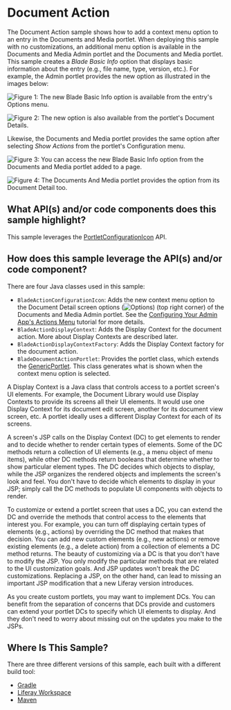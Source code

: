 # Document Action [](id=document-action)

The Document Action sample shows how to add a context menu option to an entry in
the Documents and Media portlet. When deploying this sample with no
customizations, an additional menu option is available in the Documents and
Media Admin portlet and the Documents and Media portlet. This sample creates a
*Blade Basic Info* option that displays basic information about the entry (e.g.,
file name, type, version, etc.). For example, the Admin portlet provides the new
option as illustrated in the images below:

![Figure 1: The new *Blade Basic Info* option is available from the entry's Options menu.](../../../images/documents-and-media-admin-portlet.png)

![Figure 2: The new option is also available from the portlet's Document Details.](../../../images/documents-and-media-admin-portlet-detail.png)

Likewise, the Documents and Media portlet provides the same option after
selecting *Show Actions* from the portlet's Configuration menu.

![Figure 3: You can access the new *Blade Basic Info* option from the Documents and Media portlet added to a page.](../../../images/documents-and-media-portlet.png)

![Figure 4: The Documents And Media portlet provides the option from its Document Detail too.](../../../images/documents-and-media-portlet-detail.png)

## What API(s) and/or code components does this sample highlight? [](id=what-apis-and-or-code-components-does-this-sample-highlight)

This sample leverages the
[PortletConfigurationIcon](@product-ref@/7.1-latest/javadocs/portal-kernel/com/liferay/portal/kernel/portlet/configuration/icon/PortletConfigurationIcon.html)
API.

## How does this sample leverage the API(s) and/or code component? [](id=how-does-this-sample-leverage-the-apis-and-or-code-component)

There are four Java classes used in this sample:

- `BladeActionConfigurationIcon`: Adds the new context menu option to the
   Document Detail screen options (![Options](../../../images/icon-options.png))
   (top right corner) of the Documents and Media Admin portlet. See the
   [Configuring Your Admin App's Actions Menu](/develop/tutorials/-/knowledge_base/7-0/configuring-your-admin-apps-actions-menu)
   tutorial for more details.
- `BladeActionDisplayContext`: Adds the Display Context for the document action.
   More about Display Contexts are described later.
- `BladeActionDisplayContextFactory`: Adds the Display Context factory for the
   document action.
- `BladeDocumentActionPortlet`: Provides the portlet class, which extends the
   [GenericPortlet](https://portals.apache.org/pluto/portlet-2.0-apidocs/javax/portlet/GenericPortlet.html).
   This class generates what is shown when the context menu option is selected.

<!-- Update 7.0 link above when 7.1 version is available (LRDOCS-4313). -Cody -->

A Display Context is a Java class that controls access to a portlet screen's UI
elements. For example, the Document Library would use Display Contexts to
provide its screens all their UI elements. It would use one Display Context for
its document edit screen, another for its document view screen, etc. A portlet
ideally uses a different Display Context for each of its screens.

A screen's JSP calls on the Display Context (DC) to get elements to render and
to decide whether to render certain types of elements. Some of the DC methods
return a collection of UI elements (e.g., a menu object of menu items), while
other DC methods return booleans that determine whether to show particular
element types. The DC decides which objects to display, while the JSP organizes
the rendered objects and implements the screen's look and feel. You don't have
to decide which elements to display in your JSP; simply call the DC methods to
populate UI components with objects to render.

To customize or extend a portlet screen that uses a DC, you can extend the DC
and override the methods that control access to the elements that interest you.
For example, you can turn off displaying certain types of elements (e.g.,
actions) by overriding the DC method that makes that decision. You can add new
custom elements (e.g., new actions) or remove existing elements (e.g., a delete
action) from a collection of elements a DC method returns. The beauty of
customizing via a DC is that you don't have to modify the JSP. You only modify
the particular methods that are related to the UI customization goals. And JSP
updates won't break the DC customizations. Replacing a JSP, on the other hand,
can lead to missing an important JSP modification that a new Liferay version
introduces.

As you create custom portlets, you may want to implement DCs. You can benefit
from the separation of concerns that DCs provide and customers can extend your
portlet DCs to specify which UI elements to display. And they don't need to
worry about missing out on the updates you make to the JSPs.

## Where Is This Sample? [](id=where-is-this-sample)
   
There are three different versions of this sample, each built with a different
build tool:
   
- [Gradle](https://github.com/liferay/liferay-blade-samples/tree/7.1/gradle/extensions/document-action)
- [Liferay Workspace](https://github.com/liferay/liferay-blade-samples/tree/7.1/liferay-workspace/extensions/document-action)
- [Maven](https://github.com/liferay/liferay-blade-samples/tree/7.1/maven/extensions/document-action)
